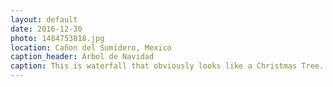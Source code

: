 ```yaml
---
layout: default
date: 2016-12-30
photo: 1484753818.jpg
location: Cañon del Sumidero, Mexico
caption_header: Arbol de Navidad
caption: This is waterfall that obviously looks like a Christmas Tree. Feliz Navidad a todo!
---
```

